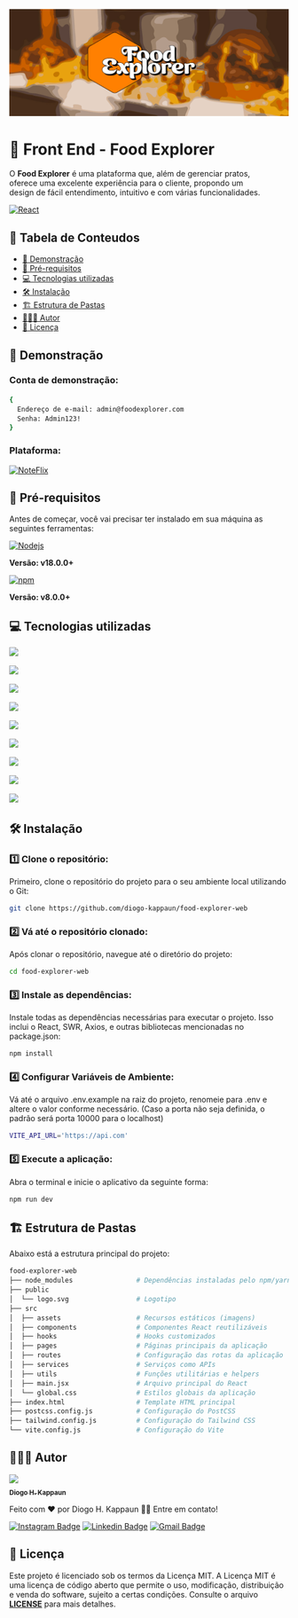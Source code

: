 ﻿<div>
  <img src="./src/assets/banner-readme.jpg" alt="Banner Food Explorer">
  
  <h1>🍔 Front End - Food Explorer</h1>

  <p style="max-width: 460px;">O <b>Food Explorer</b> é uma plataforma que, além de gerenciar pratos, oferece uma excelente experiência para o cliente, propondo um design de fácil entendimento, intuitivo e com várias funcionalidades.</p>

  <a href="https://foodexplorerdiogo.vercel.app/" target="_blank"><img alt="React" src="https://img.shields.io/badge/Food%20Explorer-ff7f0f?style=for-the-badge&logo=vercel&logoColor=white"></a>
  
</div>

## 📖 Tabela de Conteudos
  <ul>
    <li><a href="#-demonstração">🚀 Demonstração</a></li>
    <li><a href="#-pré-requisitos">📃 Pré-requisitos</a></li>
    <li><a href="#-tecnologias-utilizadas">💻 Tecnologias utilizadas</a></li>
    <li><a href="#%EF%B8%8F-instalação">🛠️ Instalação</a></li>
    <li><a href="#%EF%B8%8F-estrutura-de-pastas">🏗️ Estrutura de Pastas</a></li>
    <li><a href="#-autor">👨🏻‍💻 Autor</a></li>
    <li><a href="#-licença">📄 Licença</a></li>
  </ul>

## 🚀 Demonstração

  <h3>Conta de demonstração:</h3>

  ```bash
  {
    Endereço de e-mail: admin@foodexplorer.com
    Senha: Admin123!
  }
  ```

  <h3>Plataforma:</h3>
  <a href="https://foodexplorerdiogo.vercel.app/" target="_blank"><img alt="NoteFlix" src="https://img.shields.io/badge/Food%20Explorer%20web-000000?style=for-the-badge&logo=vercel&logoColor=white"></a>
  
  
## 📃 Pré-requisitos
<p>Antes de começar, você vai precisar ter instalado em sua máquina as seguintes ferramentas:</p>
<a href="https://nodejs.org/en/download"><img src="https://img.shields.io/badge/Node%20js-339933?style=for-the-badge&logo=nodedotjs&logoColor=white" alt="Nodejs"></a>
<p><b>Versão: v18.0.0+</b></p>
<a href=""><img src="https://img.shields.io/badge/npm-CB3837?style=for-the-badge&logo=npm&logoColor=white" alt="npm"></a>
<p><b>Versão: v8.0.0+</b></p>

## 💻 Tecnologias utilizadas
<div>
  <p><a href="https://developer.mozilla.org/pt-BR/docs/Web/JavaScript"><img src="https://img.shields.io/badge/JavaScript-F7DF1E?style=for-the-badge&logo=javascript&logoColor=white"></a></p>
  <p><a href="https://react.dev/"><img src="https://img.shields.io/badge/React-61DAFB?style=for-the-badge&logo=react&logoColor=white"></a></p>
  <p><a href="https://tailwindcss.com/"><img src="https://img.shields.io/badge/Tailwind_CSS-06B6D4?style=for-the-badge&logo=tailwind-css&logoColor=white"></a></p>
  <p><a href="https://www.radix-ui.com/"><img src="https://img.shields.io/badge/radix_ui-161618?style=for-the-badge&logo=radixui&logoColor=white"></a></p>
  <p><a href="https://axios-http.com/ptbr/"><img src="https://img.shields.io/badge/axios-5A29E4?style=for-the-badge&logo=axios&logoColor=white"></a></p>
  <p><a href="https://reactrouter.com/en/main"><img src="https://img.shields.io/badge/react_router-CA4245?style=for-the-badge&logo=reactrouter&logoColor=white"></a></p>
  <p><a href="https://www.framer.com/"><img src="https://img.shields.io/badge/framer-0055FF?style=for-the-badge&logo=framer&logoColor=white"></a></p>
  <p><a href="https://swr.vercel.app/"><img src="https://img.shields.io/badge/swr-000000?style=for-the-badge&logo=swr&logoColor=white"></a></p>
  <p><a href="https://vitejs.dev/"><img src="https://img.shields.io/badge/Vite-B73BFE?style=for-the-badge&logo=vite&logoColor=white"></a></p>
</div>

## 🛠️ Instalação
### 1️⃣ Clone o repositório:
Primeiro, clone o repositório do projeto para o seu ambiente local utilizando o Git:

```bash
git clone https://github.com/diogo-kappaun/food-explorer-web
```
### 2️⃣ Vá até o repositório clonado:
Após clonar o repositório, navegue até o diretório do projeto:
```bash
cd food-explorer-web
```
### 3️⃣ Instale as dependências:
Instale todas as dependências necessárias para executar o projeto. Isso inclui o React, SWR, Axios, e outras bibliotecas mencionadas no package.json:
```bash
npm install
```
### 4️⃣ Configurar Variáveis de Ambiente:
Vá até o arquivo .env.example na raiz do projeto, renomeie para .env e altere o valor conforme necessário. (Caso a porta não seja definida, o padrão será porta 10000 para o localhost)
```bash
VITE_API_URL='https://api.com'
```
### 5️⃣ Execute a aplicação:
Abra o terminal e inicie o aplicativo da seguinte forma:
```bash
npm run dev
```
## 🏗️ Estrutura de Pastas
Abaixo está a estrutura principal do projeto:
```bash
food-explorer-web
├── node_modules                # Dependências instaladas pelo npm/yarn
├── public
│  └── logo.svg                 # Logotipo
├── src
│  ├── assets                   # Recursos estáticos (imagens)
│  ├── components               # Componentes React reutilizáveis
│  ├── hooks                    # Hooks customizados
│  ├── pages                    # Páginas principais da aplicação
│  ├── routes                   # Configuração das rotas da aplicação
│  ├── services                 # Serviços como APIs
│  ├── utils                    # Funções utilitárias e helpers
│  ├── main.jsx                 # Arquivo principal do React
│  └── global.css               # Estilos globais da aplicação
├── index.html                  # Template HTML principal
├── postcss.config.js           # Configuração do PostCSS
├── tailwind.config.js          # Configuração do Tailwind CSS
└── vite.config.js              # Configuração do Vite
```

## 👨🏻‍💻 Autor

<a href="https://github.com/diogo-kappaun">
 <img src="https://github.com/diogo-kappaun.png" width="100px;" />
 <br />
 <sub><b>Diogo H. Kappaun</b></sub>
</a>


Feito com ❤️ por Diogo H. Kappaun 👋🏽 Entre em contato!

[![Instagram Badge](https://img.shields.io/badge/@eu.diogokappaun-E4405F?style=for-the-badge&logo=instagram&logoColor=white&link=https://www.instagram.com/eu.diogokappaun/)](https://www.instagram.com/eu.diogokappaun/) [![Linkedin Badge](https://img.shields.io/badge/Diogo_Kappaun-blue?style=for-the-badge&logo=Linkedin&logoColor=white&link=https://www.linkedin.com/in/diogo-kappaun-2070b2265/)](https://www.linkedin.com/in/diogo-kappaun-2070b2265/) 
[![Gmail Badge](https://img.shields.io/badge/Me_envie_um_email-c14438?style=for-the-badge&logo=Gmail&logoColor=white&link=mailto:diogohkappaun@gmail.com)](mailto:diogohkappaun@gmail.com)

## 📄 Licença

Este projeto é licenciado sob os termos da Licença MIT. A Licença MIT é uma licença de código aberto que permite o uso, modificação, distribuição e venda do software, sujeito a certas condições. Consulte o arquivo <b><a href="https://github.com/diogo-kappaun/food-explorer-web/blob/main/LICENSE">LICENSE</a></b> para mais detalhes.
